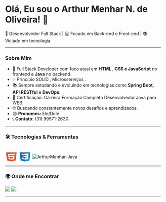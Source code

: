 # Olá, Eu sou o Arthur Menhar N. de Oliveira! 👋

🚀 Desenvolvedor Full Stack | 💻 Focado em Back-end e Front-end | 📚 Viciado em tecnologia 

---

### Sobre Mim

- 🎯 Full Stack Developer com foco atual em **HTML , CSS e JavaScript** no frontend e **Java** no backend.
- 💡 Princípio SOLID , Microsserviços .
- 📚 Sempre estudando e evoluindo em tecnologias como **Spring Boot**, **API RESTful** e **DevOps**.
- 🏅 Certificação: Carreira Formação Completa Desenvolvedor Java para WEB.
- 🤓 Buscando constantemente novos desafios e aprendizados.
- 😄 **Pronomes:** Ele/Dele
- 📞 **Contato:** (31) 99571-2630

---

### 🛠️ Tecnologias & Ferramentas

<div style="display: inline_block"><br>
  <img align="center" alt="ArthurMenhar-HTML" height="30" width="40" src="https://raw.githubusercontent.com/devicons/devicon/master/icons/html5/html5-original.svg">
  <img align="center" alt="ArthurMenhar-CSS" height="30" width="40" src="https://raw.githubusercontent.com/devicons/devicon/master/icons/css3/css3-original.svg">
  <img align="center" alt="ArthurMenhar-Java" height="30" width="40" src="https://cdn.jsdelivr.net/gh/devicons/devicon/icons/java/java-original-wordmark.svg" />
</div>

---

### 🌍 Onde me Encontrar

<div>
  <a href="mailto:arthurmenhar@gmail.com"><img src="https://img.shields.io/badge/Gmail-D14836?style=for-the-badge&logo=gmail&logoColor=white" target="_blank"></a>
  <a href="www.linkedin.com/in/arthur-menhar-78a612152" target="_blank"><img src="https://img.shields.io/badge/-LinkedIn-%230077B5?style=for-the-badge&logo=linkedin&logoColor=white" target="_blank"></a>
</div>

---
